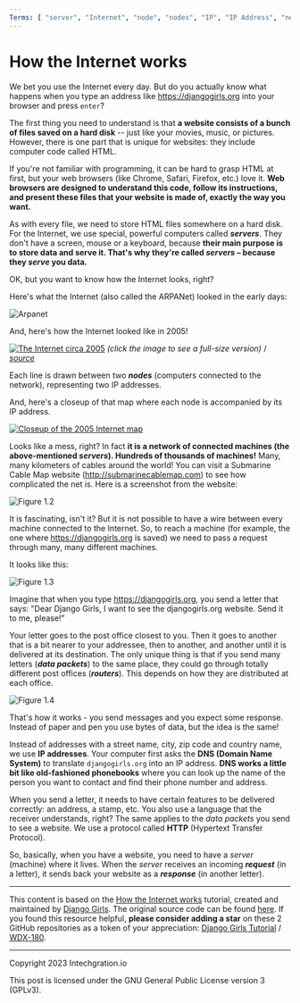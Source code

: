 ```yaml
---
Terms: [ "server", "Internet", "node", "nodes", "IP", "IP Address", "network", "router", "data packet", "HTTP", "DNS", "request", "response" ]
---
```


# How the Internet works

We bet you use the Internet every day. But do you actually know what happens when you type an address like https://djangogirls.org into your browser and press `enter`?

The first thing you need to understand is that **a website consists of a bunch of files saved on a hard disk** -- just like your movies, music, or pictures.
However, there is one part that is unique for websites: they include computer code called HTML.

If you're not familiar with programming, it can be hard to grasp HTML at first, but your web browsers (like Chrome, Safari, Firefox, etc.) love it. **Web browsers are designed to understand this code,
follow its instructions, and present these files that your website is made of, exactly the way you want.**

As with every file, we need to store HTML files somewhere on a hard disk. For the Internet, we use special, powerful computers called ***servers***. They don't have
a screen, mouse or a keyboard, because **their main purpose is to store data and serve it. That's why they're called *servers* – because they *serve* you data.**

OK, but you want to know how the Internet looks, right?

Here's what the Internet (also called the ARPANet) looked in the early days:

![Arpanet](images/Arpanet_in_the_1970s.png)


And, here's how the Internet looked like in 2005!

[![The Internet circa 2005](images/Internet_map_4096.png)](images/Internet_map_4096.png)
_(click the image to see a full-size version)_ / [_source_](https://commons.wikimedia.org/wiki/File:Internet_map_4096.png)

Each line is drawn between two ***nodes*** (computers connected to the network), representing two IP addresses.

And, here's a closeup of that map where each node is accompanied by its IP address.

[![Closeup of the 2005 Internet map](images/Internet_map_4096.closeup.png)](images/Internet_map_4096.closeup.png)

Looks like a mess, right? In fact **it is a network of connected machines (the above-mentioned *servers*). Hundreds of thousands of machines!** Many, many kilometers of cables around the world! You can visit a Submarine Cable Map website (http://submarinecablemap.com) to see how complicated the net is. Here is a screenshot from the website:

![Figure 1.2](images/internet_3.png)

It is fascinating, isn't it? But it is not possible to have a wire between every machine connected to the Internet. So, to reach a machine (for example, the one where https://djangogirls.org is saved) we need to pass a request through many, many different machines.

It looks like this:

![Figure 1.3](images/internet_2.png)

Imagine that when you type https://djangogirls.org, you send a letter that says: "Dear Django Girls, I want to see the djangogirls.org website. Send it to me, please!"

Your letter goes to the post office closest to you. Then it goes to another that is a bit nearer to your addressee, then to another, and another until it is delivered at its destination. The only unique thing is that if you send many letters (***data packets***) to the same place, they could go through totally different post offices (***routers***). This depends on how they are distributed at each office.

![Figure 1.4](images/internet_4.png)

That's how it works - you send messages and you expect some response. Instead of paper and pen you use bytes of data, but the idea is the same!

Instead of addresses with a street name, city, zip code and country name, we use **IP addresses**. Your computer first asks the **DNS (Domain Name System)** to translate `djangogirls.org` into an IP address. **DNS works a little bit like old-fashioned phonebooks** where you can look up the name of the person you want to contact and find their phone number and address.

When you send a letter, it needs to have certain features to be delivered correctly: an address, a stamp, etc. You also use a language that the receiver understands, right? The same applies to the *data packets* you send to see a website. We use a protocol called **HTTP** (Hypertext Transfer Protocol).

So, basically, when you have a website, you need to have a *server* (machine) where it lives. When the *server* receives an incoming ***request*** (in a letter), it sends back your website as a ***response*** (in another letter).

---

This content is based on the [How the Internet works](https://tutorial.djangogirls.org/en/how_the_internet_works/) tutorial, created and maintained by [Django Girls](https://djangogirls.org/en/). The original source code can be found [here](https://github.com/DjangoGirls/tutorial/tree/master/en/how_the_internet_works). If you found this resource helpful, **please consider adding a star** on these 2 GitHub repositories as a token of your appreciation: [Django Girls Tutorial](https://github.com/DjangoGirls/tutorial/tree/master) / [WDX-180](https://github.com/in-tech-gration/WDX-180).

---

Copyright 2023 Intechgration.io

This post is licensed under the GNU General Public License version 3 (GPLv3).
